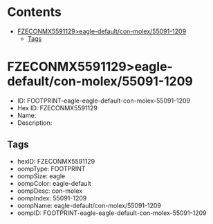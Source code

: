 



Contents
========

* [FZECONMX5591129>eagle-default/con-molex/55091-1209](#fzeconmx5591129eagle-defaultcon-molex55091-1209)
	* [Tags](#tags)

# FZECONMX5591129>eagle-default/con-molex/55091-1209

- ID: FOOTPRINT-eagle-eagle-default-con-molex-55091-1209
- Hex ID: FZECONMX5591129
- Name: 
- Description: 

## Tags

- hexID: FZECONMX5591129
- oompType: FOOTPRINT
- oompSize: eagle
- oompColor: eagle-default
- oompDesc: con-molex
- oompIndex: 55091-1209
- oompName: eagle-default/con-molex/55091-1209
- oompID: FOOTPRINT-eagle-eagle-default-con-molex-55091-1209
